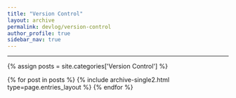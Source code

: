 ```yaml
---
title: "Version Control"
layout: archive
permalink: devlog/version-control
author_profile: true
sidebar_nav: true
---
```


***
{% assign posts = site.categories['Version Control'] %}

{% for post in posts %}
    {% include archive-single2.html type=page.entries_layout %}
{% endfor %}